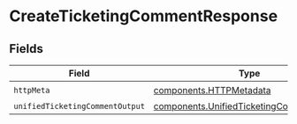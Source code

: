 # CreateTicketingCommentResponse


## Fields

| Field                                                                                                | Type                                                                                                 | Required                                                                                             | Description                                                                                          |
| ---------------------------------------------------------------------------------------------------- | ---------------------------------------------------------------------------------------------------- | ---------------------------------------------------------------------------------------------------- | ---------------------------------------------------------------------------------------------------- |
| `httpMeta`                                                                                           | [components.HTTPMetadata](../../models/components/httpmetadata.md)                                   | :heavy_check_mark:                                                                                   | N/A                                                                                                  |
| `unifiedTicketingCommentOutput`                                                                      | [components.UnifiedTicketingCommentOutput](../../models/components/unifiedticketingcommentoutput.md) | :heavy_minus_sign:                                                                                   | N/A                                                                                                  |